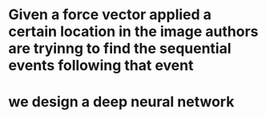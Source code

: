 # Given a force vector applied a certain location in the image authors are tryinng to find the sequential events following that event
# we design a deep neural network 
